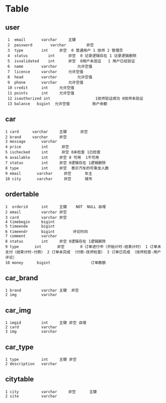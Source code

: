 # Table
## user
     1  email       varchar     主键
     2  password        varchar         非空
     3  type        int     非空  0 普通用户 1 技师 2 管理员
     4  status         int      非空  0 记录逻辑存在 1 记录逻辑删除
     5  isvalidated    int      非空  0用户未验证   1 用户已经验证
     6  name        varchar         允许空值
     7  licence     varchar     允许空值
     8  head        varchar         允许空值
     9  phone       varchar     允许空值 
     10 credit      int     允许空值
     11 points      int     允许空值
     12 isauthorized int                    1技师验证成功 0技师未验证
     13 balance   bigint  允许空值          账户余额
## car
    1 card      varchar     主键      非空
    2 brand     varchar     非空
    3 message       varchar 
    4 price         int      非空
    5 ischecked     int      非空 0未检查 1已检查
    6 available     int     非空 0 可用  1不可用
    7 status        int     非空 0逻辑存在 1逻辑删除
    8 type          int     非空  表示汽车的可乘坐人数
    9 email       varchar     非空      车主          
    10 city       varchar     非空      城市        
## ordertable
    1  orderid      int     主键    NOT  NULL 自增
    2 email         varchar 非空
    3 card          varchar 非空
    4 timebegin     bigint  
    5 timeende      bigint         
    6 timeendr      bigint        评论时间
    7 comment       varchar
    8 status        int     非空 0逻辑存在 1逻辑删除
    9 type       int       非空       0 订单进行中（开始计时-结束计时） 1 订单未支付（结束计时-付款） 2 订单未完成 （付款-技师检查） 3 订单已完成 （技师检查-用户评论） 
    10 money      bigint                  订单数额     

##  car_brand
    1 brand         varchar 主键  非空
    2 img           varchar 
##  car_img
    1 imgid         int     主键 非空 自增
    2 card          varchar     
    3 img           varchar 
## car_type
    1 type          int     主键 非空
    2 description   varchar 
## citytable
    1 city          varchar     非空      主键  
    2 site          varchar     